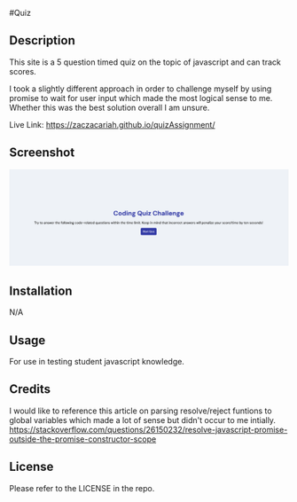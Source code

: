 #Quiz

## Description

This site is a 5 question timed quiz on the topic of javascript and can track scores.

I took a slightly different approach in order to challenge myself by using promise to wait for user input which made the most logical sense to me.
Whether this was the best solution overall I am unsure. 

Live Link:
https://zaczacariah.github.io/quizAssignment/

## Screenshot
![alt text](./assets/images/screenshot.png)

## Installation

N/A

## Usage

For use in testing student javascript knowledge.

## Credits

I would like to reference this article on parsing resolve/reject funtions to global variables which made a lot of sense but didn't occur to me intially.
https://stackoverflow.com/questions/26150232/resolve-javascript-promise-outside-the-promise-constructor-scope

## License

Please refer to the LICENSE in the repo.
 
